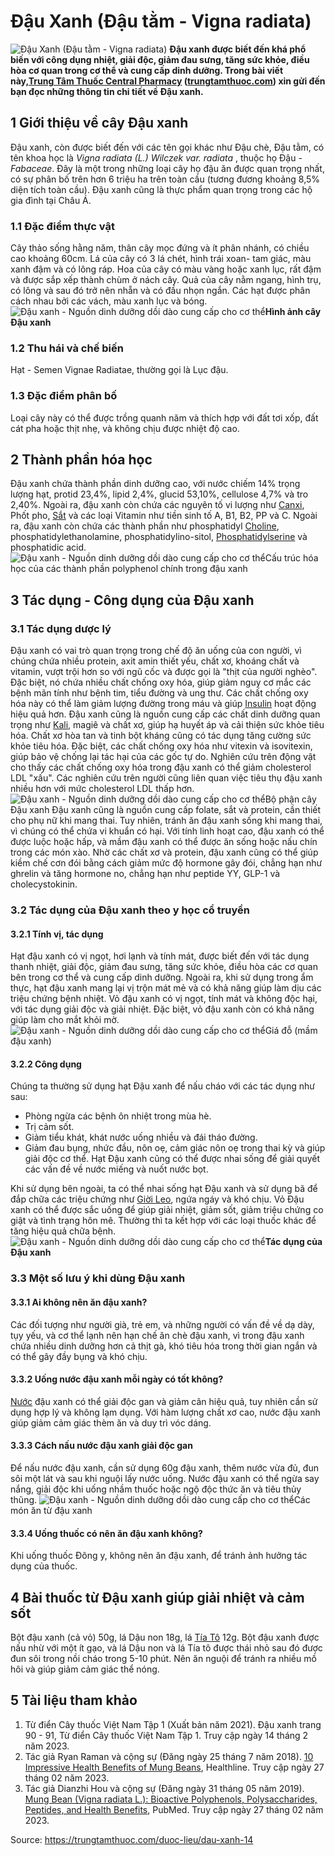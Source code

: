 # Đậu Xanh (Đậu tằm - Vigna radiata)

![Đậu Xanh \(Đậu tằm - Vigna radiata\)](https://trungtamthuoc.com/images/others/cay-dau-xanh-0-7883.jpg)
**Đậu xanh được biết đến khá phổ biến với công dụng nhiệt, giải độc, giảm đau sưng, tăng sức khỏe, điều hòa cơ quan trong cơ thể và cung cấp dinh dưỡng. Trong bài viết này,[Trung Tâm Thuốc Central Pharmacy](https://trungtamthuoc.com/ "Trung Tâm Thuốc Central Pharmacy") ([trungtamthuoc.com](https://trungtamthuoc.com/ "trungtamthuoc.com")) xin gửi đến bạn đọc những thông tin chi tiết về Đậu xanh.**
##  1 Giới thiệu về cây Đậu xanh
Đậu xanh, còn được biết đến với các tên gọi khác như Đậu chè, Đậu tằm, có tên khoa học là _Vigna radiata (L.) Wilczek var. radiata_ , thuộc họ Đậu - _Fabaceae_. Đây là một trong những loại cây họ đậu ăn được quan trọng nhất, có sự phân bố trên hơn 6 triệu ha trên toàn cầu (tương đương khoảng 8,5% diện tích toàn cầu). Đậu xanh cũng là thực phẩm quan trọng trong các hộ gia đình tại Châu Á.
### 1.1 Đặc điểm thực vật
Cây thảo sống hằng năm, thân cây mọc đứng và ít phân nhánh, có chiều cao khoảng 60cm. Lá của cây có 3 lá chét, hình trái xoan- tam giác, màu xanh đậm và có lông ráp. Hoa của cây có màu vàng hoặc xanh lục, rất đậm và được sắp xếp thành chùm ở nách cây. Quả của cây nằm ngang, hình trụ, có lông và sau đó trở nên nhẵn và có đầu nhọn ngắn. Các hạt được phân cách nhau bởi các vách, màu xanh lục và bóng.
![Đậu xanh - Nguồn dinh dưỡng dồi dào cung cấp cho cơ thể](https://trungtamthuoc.com/images/item/cay-dau-xanh-1.jpg)**Hình ảnh cây Đậu xanh**
### 1.2 Thu hái và chế biến
Hạt - Semen Vignae Radiatae, thường gọi là Lục đậu.
### 1.3 Đặc điểm phân bố
Loại cây này có thể được trồng quanh năm và thích hợp với đất tơi xốp, đất cát pha hoặc thịt nhẹ, và không chịu được nhiệt độ cao.
##  2 Thành phần hóa học
Đậu xanh chứa thành phần dinh dưỡng cao, với nước chiếm 14% trọng lượng hạt, protid 23,4%, lipid 2,4%, glucid 53,10%, cellulose 4,7% và tro 2,40%. Ngoài ra, đậu xanh còn chứa các nguyên tố vi lượng như [Canxi](https://trungtamthuoc.com/hoat-chat/canxi "Canxi"), Phốt pho, [Sắt](https://trungtamthuoc.com/hoat-chat/sat "Sắt") và các loại Vitamin như tiền sinh tố A, B1, B2, PP và C. Ngoài ra, đậu xanh còn chứa các thành phần như phosphatidyl [Choline](https://trungtamthuoc.com/hoat-chat/choline "Choline"), phosphatidylethanolamine, phosphatidylino-sitol, [Phosphatidylserine](https://trungtamthuoc.com/hoat-chat/phosphatidylserine "Phosphatidylserine") và phosphatidic acid.
![Đậu xanh - Nguồn dinh dưỡng dồi dào cung cấp cho cơ thể](https://trungtamthuoc.com/images/item/cay-dau-xanh-3.jpg)Cấu trúc hóa học của các thành phần polyphenol chính trong đậu xanh
##  3 Tác dụng - Công dụng của Đậu xanh
### 3.1 Tác dụng dược lý 
Đậu xanh có vai trò quan trọng trong chế độ ăn uống của con người, vì chúng chứa nhiều protein, axit amin thiết yếu, chất xơ, khoáng chất và vitamin, vượt trội hơn so với ngũ cốc và được gọi là "thịt của người nghèo". Đặc biệt, nó chứa nhiều chất chống oxy hóa, giúp giảm nguy cơ mắc các bệnh mãn tính như bệnh tim, tiểu đường và ung thư. Các chất chống oxy hóa này có thể làm giảm lượng đường trong máu và giúp [Insulin](https://trungtamthuoc.com/hoat-chat/insulin "Insulin") hoạt động hiệu quả hơn.
Đậu xanh cũng là nguồn cung cấp các chất dinh dưỡng quan trọng như [Kali](https://trungtamthuoc.com/hoat-chat/kali "Kali"), magiê và chất xơ, giúp hạ huyết áp và cải thiện sức khỏe tiêu hóa. Chất xơ hòa tan và tinh bột kháng cũng có tác dụng tăng cường sức khỏe tiêu hóa. Đặc biệt, các chất chống oxy hóa như vitexin và isovitexin, giúp bảo vệ chống lại tác hại của các gốc tự do.
Nghiên cứu trên động vật cho thấy các chất chống oxy hóa trong đậu xanh có thể giảm cholesterol LDL "xấu". Các nghiên cứu trên người cũng liên quan việc tiêu thụ đậu xanh nhiều hơn với mức cholesterol LDL thấp hơn.
![Đậu xanh - Nguồn dinh dưỡng dồi dào cung cấp cho cơ thể](https://trungtamthuoc.com/images/item/cay-dau-xanh-4.jpg)Bộ phận cây Đậu xanh
Đậu xanh cũng là nguồn cung cấp folate, sắt và protein, cần thiết cho phụ nữ khi mang thai. Tuy nhiên, tránh ăn đậu xanh sống khi mang thai, vì chúng có thể chứa vi khuẩn có hại.
Với tính linh hoạt cao, đậu xanh có thể được luộc hoặc hấp, và mầm đậu xanh có thể được ăn sống hoặc nấu chín trong các món xào. Nhờ các chất xơ và protein, đậu xanh cũng có thể giúp kiềm chế cơn đói bằng cách giảm mức độ hormone gây đói, chẳng hạn như ghrelin và tăng hormone no, chẳng hạn như peptide YY, GLP-1 và cholecystokinin.
### 3.2 Tác dụng của Đậu xanh theo y học cổ truyền
#### 3.2.1 Tính vị, tác dụng
Hạt đậu xanh có vị ngọt, hơi lạnh và tính mát, được biết đến với tác dụng thanh nhiệt, giải độc, giảm đau sưng, tăng sức khỏe, điều hòa các cơ quan bên trong cơ thể và cung cấp dinh dưỡng. Ngoài ra, khi sử dụng trong ẩm thực, hạt đậu xanh mang lại vị trộn mát mẻ và có khả năng giúp làm dịu các triệu chứng bệnh nhiệt. Vỏ đậu xanh có vị ngọt, tính mát và không độc hại, với tác dụng giải độc và giải nhiệt. Đặc biệt, vỏ đậu xanh còn có khả năng giúp làm cho mắt khỏi mờ.
![Đậu xanh - Nguồn dinh dưỡng dồi dào cung cấp cho cơ thể](https://trungtamthuoc.com/images/item/cay-dau-xanh-2.jpg)Giá đỗ (mầm đậu xanh)
#### 3.2.2 Công dụng
Chúng ta thường sử dụng hạt Đậu xanh để nấu cháo với các tác dụng như sau: 
  * Phòng ngừa các bệnh ôn nhiệt trong mùa hè.
  * Trị cảm sốt.
  * Giảm tiểu khát, khát nước uống nhiều và đái tháo đường.
  * Giảm đau bụng, nhức đầu, nôn oẹ, cảm giác nôn oẹ trong thai kỳ và giúp giải độc cơ thể. Hạt Đậu xanh cũng có thể được nhai sống để giải quyết các vấn đề về nước miếng và nuốt nước bọt.


Khi sử dụng bên ngoài, ta có thể nhai sống hạt Đậu xanh và sử dụng bã để đắp chữa các triệu chứng như [Giời Leo](https://trungtamthuoc.com/bai-viet/benh-zona "Giời Leo"), ngứa ngáy và khó chịu. Vỏ Đậu xanh có thể được sắc uống để giúp giải nhiệt, giảm sốt, giảm triệu chứng co giật và tình trạng hôn mê. Thường thì ta kết hợp với các loại thuốc khác để tăng hiệu quả chữa bệnh.
![Đậu xanh - Nguồn dinh dưỡng dồi dào cung cấp cho cơ thể](https://trungtamthuoc.com/images/item/cay-dau-xanh-6.jpg)**Tác dụng của Đậu xanh**
### 3.3 Một số lưu ý khi dùng Đậu xanh
#### 3.3.1 Ai không nên ăn đậu xanh? 
Các đối tượng như người già, trẻ em, và những người có vấn đề về dạ dày, tụy yếu, và cơ thể lạnh nên hạn chế ăn chè đậu xanh, vì trong đậu xanh chứa nhiều dinh dưỡng hơn cả thịt gà, khó tiêu hóa trong thời gian ngắn và có thể gây đầy bụng và khó chịu.
#### 3.3.2 Uống nước đậu xanh mỗi ngày có tốt không? 
[Nước](https://trungtamthuoc.com/hoat-chat/nuoc "Nước") đậu xanh có thể giải độc gan và giảm cân hiệu quả, tuy nhiên cần sử dụng hợp lý và không lạm dụng. Với hàm lượng chất xơ cao, nước đậu xanh giúp giảm cảm giác thèm ăn và duy trì vóc dáng.
#### 3.3.3 Cách nấu nước đậu xanh giải độc gan
Để nấu nước đậu xanh, cần sử dụng 60g đậu xanh, thêm nước vừa đủ, đun sôi một lát và sau khi nguội lấy nước uống. Nước đậu xanh có thể ngừa say nắng, giải độc khi uống nhầm thuốc hoặc ngộ độc thức ăn và tiêu thủy thũng.
![Đậu xanh - Nguồn dinh dưỡng dồi dào cung cấp cho cơ thể](https://trungtamthuoc.com/images/item/cay-dau-xanh-5.jpg)Các món ăn từ đậu xanh
#### 3.3.4 Uống thuốc có nên ăn đậu xanh không?
Khi uống thuốc Đông y, không nên ăn đậu xanh, để tránh ảnh hưởng tác dụng của thuốc.
##  4 Bài thuốc từ Đậu xanh giúp giải nhiệt và cảm sốt
Bột đậu xanh (cả vỏ) 50g, lá Dậu non 18g, lá [Tía Tô](https://trungtamthuoc.com/duoc-lieu/tia-to-57 "Tía Tô") 12g. Bột đậu xanh được nấu nhừ với một ít gạo, và lá Dậu non và lá Tía tô được thái nhỏ sau đó được đun sôi trong nồi cháo trong 5-10 phút. Nên ăn nguội để tránh ra nhiều mồ hôi và giúp giảm cảm giác thể nóng.
##  5 Tài liệu tham khảo
  1. Từ điển Cây thuốc Việt Nam Tập 1 (Xuất bản năm 2021). Đậu xanh trang 90 - 91, Từ điển Cây thuốc Việt Nam Tập 1. Truy cập ngày 14 tháng 2 năm 2023.
  2. Tác giả Ryan Raman và cộng sự (Đăng ngày 25 tháng 7 năm 2018). [10 Impressive Health Benefits of Mung Beans](https://www.healthline.com/nutrition/mung-beans#TOC_TITLE_HDR_7), Healthline. Truy cập ngày 27 tháng 02 năm 2023.
  3. Tác giả Dianzhi Hou và cộng sự (Đăng ngày 31 tháng 05 năm 2019). [Mung Bean (Vigna radiata L.): Bioactive Polyphenols, Polysaccharides, Peptides, and Health Benefits](https://www.ncbi.nlm.nih.gov/pmc/articles/PMC6627095/), PubMed. Truy cập ngày 27 tháng 02 năm 2023.




Source: https://trungtamthuoc.com/duoc-lieu/dau-xanh-14